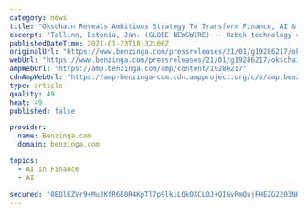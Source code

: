 ```yaml
---
category: news
title: "Okschain Reveals Ambitious Strategy To Transform Finance, AI & Alternative Energy"
excerpt: "Tallinn, Estonia, Jan. (GLOBE NEWSWIRE) -- Uzbek technology company to release wallet, lending, investing and learning hubs built on the Stellar blockchain"
publishedDateTime: 2021-01-23T18:32:00Z
originalUrl: "https://www.benzinga.com/pressreleases/21/01/g19286217/okschain-reveals-ambitious-strategy-to-transform-finance-ai-alternative-energy"
webUrl: "https://www.benzinga.com/pressreleases/21/01/g19286217/okschain-reveals-ambitious-strategy-to-transform-finance-ai-alternative-energy"
ampWebUrl: "https://amp.benzinga.com/amp/content/19286217"
cdnAmpWebUrl: "https://amp-benzinga-com.cdn.ampproject.org/c/s/amp.benzinga.com/amp/content/19286217"
type: article
quality: 49
heat: 49
published: false

provider:
  name: Benzinga.com
  domain: benzinga.com

topics:
  - AI in Finance
  - AI

secured: "0EQlEZVr9+MuJKfR6E0R4KpTl7p9lkiLQkOXCLOJ+QIGvRmQujFHEZG2203NHWFPHt0z6GixLf73wFpHTiCALa8dsUp2Dr4fOhqtHVG40T78yti8BO2h2EikYTU+SAzXskeAu6q25JBFcBcKGo16F+cFdCZUfZGSxy+5fs/jICYFjYMEP0Xdx3GSsc/MdCB+/0cGHDLa1hxzmi4T7VyHNgcEdHtl4LybCtfIWNPs1Yts0WU/hx7qZuJ4vYjkBLP0Vvfn1vzijbHeO6mOxgBEH4/o6CTkaoHlzX5A5XMANAHN+9pFAgbl8NRPTnyB5bEDIcI/TVNpXBl1nw0zEPNFHjXrdh2vf/HwRAQigjCS4VM=;G8OEtiqIz7be+xlX8b++1g=="
---
```


